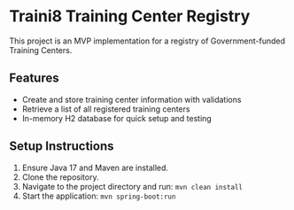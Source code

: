 # Traini8 Training Center Registry

This project is an MVP implementation for a registry of Government-funded Training Centers.

## Features

- Create and store training center information with validations
- Retrieve a list of all registered training centers
- In-memory H2 database for quick setup and testing

## Setup Instructions

1. Ensure Java 17 and Maven are installed.
2. Clone the repository.
3. Navigate to the project directory and run: `mvn clean install`
4. Start the application: `mvn spring-boot:run`